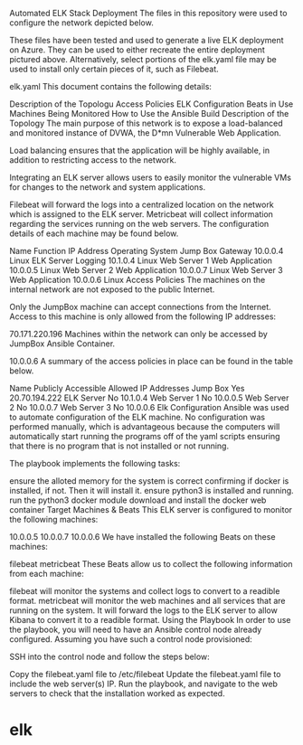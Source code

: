 Automated ELK Stack Deployment
The files in this repository were used to configure the network depicted below.


These files have been tested and used to generate a live ELK deployment on Azure. They can be used to either recreate the entire deployment pictured above. Alternatively, select portions of the elk.yaml file may be used to install only certain pieces of it, such as Filebeat.


elk.yaml
This document contains the following details:


Description of the Topologu
Access Policies
ELK Configuration
Beats in Use
Machines Being Monitored
How to Use the Ansible Build
Description of the Topology
The main purpose of this network is to expose a load-balanced and monitored instance of DVWA, the D*mn Vulnerable Web Application.


Load balancing ensures that the application will be highly available, in addition to restricting access to the network.


Integrating an ELK server allows users to easily monitor the vulnerable VMs for changes to the network and system applications.


Filebeat will forward the logs into a centralized location on the network which is assigned to the ELK server.
Metricbeat will collect information regarding the services running on the web servers.
The configuration details of each machine may be found below.


Name                    Function                 IP Address       Operating System
Jump Box                Gateway                  10.0.0.4        	Linux
ELK Server              Logging                  10.1.0.4        	Linux
Web Server 1            Web Application          10.0.0.5        	Linux
Web Server 2            Web Application          10.0.0.7        	Linux
Web Server 3            Web Application          10.0.0.6        	Linux
Access Policies
The machines on the internal network are not exposed to the public Internet.


Only the JumpBox machine can accept connections from the Internet. Access to this machine is only allowed from the following IP addresses:


70.171.220.196
Machines within the network can only be accessed by JumpBox Ansible Container.


10.0.0.6
A summary of the access policies in place can be found in the table below.


Name          Publicly Accessible        Allowed IP Addresses
Jump Box          Yes                    20.70.194.222
ELK Server        No        		         10.1.0.4
Web Server 1      No        		         10.0.0.5
Web Server 2      No                     10.0.0.7
Web Server 3      No        		         10.0.0.6
Elk Configuration
Ansible was used to automate configuration of the ELK machine. No configuration was performed manually, which is advantageous because the computers will automatically start running the programs off of the yaml scripts ensuring that there is no program that is not installed or not running.


The playbook implements the following tasks:


ensure the alloted memory for the system is correct
confirming if docker is installed, if not. Then it will install it.
ensure python3 is installed and running.
run the python3 docker module
download and install the docker web container
Target Machines & Beats
This ELK server is configured to monitor the following machines:


10.0.0.5
10.0.0.7
10.0.0.6
We have installed the following Beats on these machines:


filebeat
metricbeat
These Beats allow us to collect the following information from each machine:


filebeat will monitor the systems and collect logs to convert to a readible format.
metricbeat will monitor the web machines and all services that are running on the system. It will forward the logs to the ELK server to allow Kibana to convert it to a readible format.
Using the Playbook
In order to use the playbook, you will need to have an Ansible control node already configured. Assuming you have such a control node provisioned:


SSH into the control node and follow the steps below:


Copy the filebeat.yaml file to /etc/filebeat
Update the filebeat.yaml file to include the web server(s) IP.
Run the playbook, and navigate to the web servers to check that the installation worked as expected.
# elk
